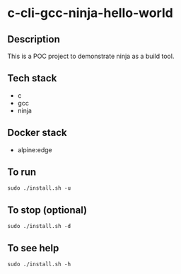 # c-cli-gcc-ninja-hello-world

## Description
This is a POC project to demonstrate 
ninja as a build tool.

## Tech stack
- c
- gcc
- ninja

## Docker stack
- alpine:edge

## To run
`sudo ./install.sh -u`

## To stop (optional)
`sudo ./install.sh -d`

## To see help
`sudo ./install.sh -h`
